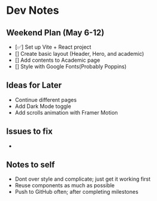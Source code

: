 # Dev Notes

## Weekend Plan (May 6-12)

- [✅] Set up Vite + React project
- [] Create basic layout (Header, Hero, and academic)
- [] Add contents to Academic page
- [] Style with Google Fonts(Probably Poppins)

## Ideas for Later

- Continue different pages
- Add Dark Mode toggle
- Add scrolls animation with Framer Motion

## Issues to fix

-

## Notes to self

- Dont over style and complicate; just get it working first
- Reuse components as much as possible
- Push to GitHub often; after completing milestones

